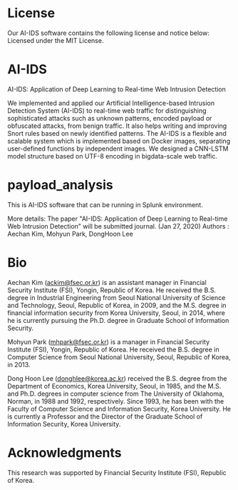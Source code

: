 # License 
Our AI-IDS software contains the following license and notice below: Licensed under the MIT License. 

# AI-IDS
AI-IDS: Application of Deep Learning to Real-time Web Intrusion Detection

We implemented and applied our Artificial Intelligence-based Intrusion Detection System (AI-IDS) to real-time web traffic for distinguishing sophisticated attacks such as unknown patterns, encoded payload or obfuscated attacks, from benign traffic. It also helps writing and improving Snort rules based on newly identified patterns. The AI-IDS is a flexible and scalable system which is implemented based on Docker images, separating user-defined functions by independent images. We designed a CNN-LSTM model structure based on UTF-8 encoding in bigdata-scale web traffic.

# payload_analysis
This is AI-IDS software that can be running in Splunk environment.

More details:
 The paper "AI-IDS: Application of Deep Learning to Real-time Web Intrusion Detection" will be submitted journal. (Jan 27, 2020)
 Authors : Aechan Kim, Mohyun Park, DongHoon Lee 


# Bio
Aechan Kim (ackim@fsec.or.kr) is an assistant manager in Financial Security Institute (FSI), Yongin, Republic of Korea. He received the B.S. degree in Industrial Engineering from Seoul National University of Science and Technology, Seoul, Republic of Korea, in 2009, and the M.S. degree in financial information security from Korea University, Seoul, in 2014, where he is currently pursuing the Ph.D. degree in Graduate School of Information Security. 

Mohyun Park (mhpark@fsec.or.kr) is a manager in Financial Security Institute (FSI), Yongin, Republic of Korea. He received the B.S. degree in Computer Science from Seoul National University, Seoul, Republic of Korea, in 2013. 

Dong Hoon Lee (donghlee@korea.ac.kr) received the B.S. degree from the Department of Economics, Korea University, Seoul, in 1985, and the M.S. and Ph.D. degrees in computer science from The University of Oklahoma, Norman, in 1988 and 1992, respectively. Since 1993, he has been with the Faculty of Computer Science and Information Security, Korea University. He is currently a Professor and the Director of the Graduate School of Information Security, Korea University.

# Acknowledgments
This research was supported by Financial Security Institute (FSI), Republic of Korea.
